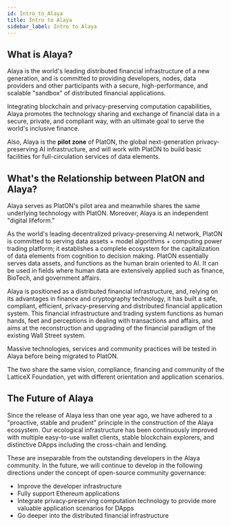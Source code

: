 ```yaml
---
id: Intro_to_Alaya
title: Intro to Alaya
sidebar_label: Intro to Alaya
---
```


## What is Alaya?

Alaya is the world's leading distributed financial infrastructure of a new generation, and is committed to providing developers, nodes, data providers and other participants with a secure, high-performance, and scalable "sandbox" of distributed financial applications.

Integrating blockchain and privacy-preserving computation capabilities, Alaya promotes the technology sharing and exchange of financial data in a secure, private, and compliant way, with an ultimate goal to serve the world's inclusive finance.

Also, Alaya is the **pilot zone** of PlatON, the global next-generation privacy-preserving AI infrastructure, and will work with PlatON to build basic facilities for full-circulation services of data elements.

## What's the Relationship between PlatON and Alaya?

Alaya serves as PlatON's pilot area and meanwhile shares the same underlying technology with PlatON. Moreover, Alaya is an independent "digital lifeform." 

As the world's leading decentralized privacy-preserving AI network, PlatON is committed to serving data assets + model algorithms + computing power trading platform; it establishes a complete ecosystem for the capitalization of data elements from cognition to decision making. PlatON essentially serves data assets, and functions as the human brain oriented to AI. It can be used in fields where human data are extensively applied such as finance, BioTech, and government affairs.

Alaya is positioned as a distributed financial infrastructure, and, relying on its advantages in finance and cryptography technology, it has built a safe, compliant, efficient, privacy-preserving and distributed financial application system. This financial infrastructure and trading system functions as human hands, feet and perceptions in dealing with transactions and affairs, and aims at the reconstruction and upgrading of the financial paradigm of the existing Wall Street system.

Massive technologies, services and community practices will be tested in Alaya before being migrated to PlatON.  

The two share the same vision, compliance, financing and community of the LatticeX Foundation, yet with different orientation and application scenarios.


## The Future of Alaya

Since the release of Alaya less than one year ago, we have adhered to a "proactive, stable and prudent" principle in the construction of the Alaya ecosystem. Our ecological infrastructure has been continuously improved with multiple easy-to-use wallet clients, stable blockchain explorers, and distinctive DApps including the cross-chain and lending.

These are inseparable from the outstanding developers in the Alaya community. In the future, we will continue to develop in the following directions under the concept of open-source community governance:

- Improve the developer infrastructure
- Fully support Ethereum applications
- Integrate privacy-preserving computation technology to provide more valuable application scenarios for DApps
- Go deeper into the distributed financial infrastructure 

